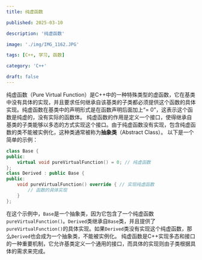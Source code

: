 ```yaml
---
title: 纯虚函数

published: 2025-03-10

description: '纯虚函数'

image: './img/IMG_1162.JPG'

tags: [C++, 学习, 函数]

category: 'C++'

draft: false 
---
```


纯虚函数（Pure Virtual Function）是C++中的一种特殊类型的虚函数，它在基类中没有具体的实现，并且要求任何继承自该基类的子类都必须提供这个函数的具体实现。纯虚函数在基类中的声明形式是在函数声明后面加上“= 0”，这表示这个函数是纯虚的，没有实际的函数体。
纯虚函数的作用是定义一个接口，使得继承自基类的子类能够以多态的方式实现这个接口。由于纯虚函数没有实现，包含纯虚函数的类不能被实例化，这种类通常被称为**抽象类**（Abstract Class）。
以下是一个简单的示例：
```cpp
class Base {
public:
    virtual void pureVirtualFunction() = 0; // 纯虚函数
};
class Derived : public Base {
public:
    void pureVirtualFunction() override { // 实现纯虚函数
        // 函数的具体实现
    }
};
```
在这个示例中，`Base`是一个抽象类，因为它包含了一个纯虚函数`pureVirtualFunction()`。`Derived`类继承自`Base`类，并且提供了`pureVirtualFunction()`的具体实现。如果`Derived`类没有实现这个纯虚函数，那么`Derived`也会成为一个抽象类，不能被实例化。
纯虚函数是C++实现多态和接口的一种重要机制，它允许基类定义一个通用的接口，而具体的实现则由子类根据具体的需求来完成。
